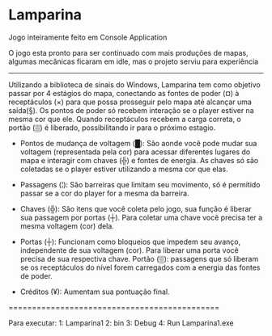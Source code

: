 # Lamparina
Jogo inteiramente feito em Console Application

O jogo esta pronto para ser continuado com mais produções de mapas, algumas mecânicas ficaram em idle, mas o projeto serviu para experiência
____________________________________________

Utilizando a biblioteca de sinais do Windows, Lamparina tem como objetivo passar por 4 estágios do mapa, conectando as fontes de poder (¤) à receptáculos (×) para que possa prosseguir pelo mapa até alcançar uma saída(§). Os pontos de poder só recebem interação se o player estiver na mesma cor que ele. Quando receptáculos recebem a carga correta, o portão (▒) é liberado, possibilitando ir para o próximo estagio.


* Pontos de mudança de voltagem (█): São aonde você pode mudar sua voltagem (representada pela cor) para acessar diferentes lugares do mapa e interagir com chaves (╬) e fontes de energia. As chaves só são coletadas se o player estiver utilizando a mesma cor que elas.

* Passagens (¦): São barreiras que limitam seu movimento, só é permitido passar se a cor do player for a mesma da barreira.

* Chaves (╬): São itens que você coleta pelo jogo, sua função é liberar sua passagem por portas (┼). Para coletar uma chave você precisa ter a mesma voltagem (cor) dela.

* Portas (┼): Funcionam como bloqueios que impedem seu avanço, independente de sua voltagem (cor). Para liberar uma porta você precisa de sua respectiva chave. Portão (▒): passagens que só liberam se os receptáculos do nível forem carregados com a energia das fontes de poder.

* Créditos (¥): Aumentam sua pontuação final.


=============================================

Para executar:
1: Lamparina1
2: bin
3: Debug
4: Run Lamparina1.exe
